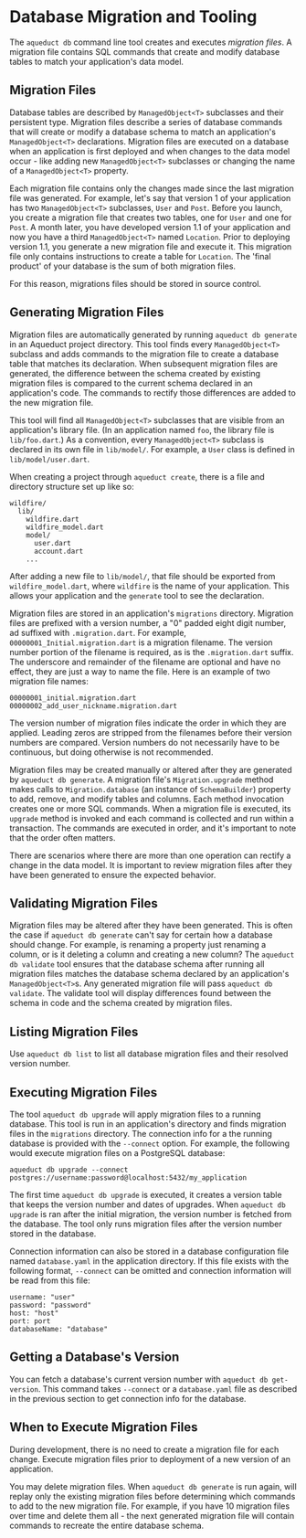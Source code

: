 # Database Migration and Tooling

The `aqueduct db` command line tool creates and executes *migration files*. A migration file contains SQL commands that create and modify database tables to match your application's data model.

Migration Files
---

Database tables are described by `ManagedObject<T>` subclasses and their persistent type. Migration files describe a series of database commands that will create or modify a database schema to match an application's `ManagedObject<T>` declarations. Migration files are executed on a database when an application is first deployed and when changes to the data model occur - like adding new `ManagedObject<T>` subclasses or changing the name of a `ManagedObject<T>` property.

Each migration file contains only the changes made since the last migration file was generated. For example, let's say that version 1 of your application has two `ManagedObject<T>` subclasses, `User` and `Post`. Before you launch, you create a migration file that creates two tables, one for `User` and one for `Post`. A month later, you have developed version 1.1 of your application and now you have a third `ManagedObject<T>` named `Location`. Prior to deploying version 1.1, you generate a new migration file and execute it. This migration file only contains instructions to create a table for `Location`. The 'final product' of your database is the sum of both migration files.

For this reason, migrations files should be stored in source control.

Generating Migration Files
---

Migration files are automatically generated by running `aqueduct db generate` in an Aqueduct project directory. This tool finds every `ManagedObject<T>` subclass and adds commands to the migration file to create a database table that matches its declaration. When subsequent migration files are generated, the difference between the schema created by existing migration files is compared to the current schema declared in an application's code. The commands to rectify those differences are added to the new migration file.

This tool will find all `ManagedObject<T>` subclasses that are visible from an application's library file. (In an application named `foo`, the library file is `lib/foo.dart`.) As a convention, every `ManagedObject<T>` subclass is declared in its own file in `lib/model/`. For example, a `User` class is defined in `lib/model/user.dart`.

When creating a project through `aqueduct create`, there is a file and directory structure set up like so:

```
wildfire/
  lib/
    wildfire.dart
    wildfire_model.dart
    model/
      user.dart
      account.dart
    ...
```

After adding a new file to `lib/model/`, that file should be exported from `wildfire_model.dart`, where `wildfire` is the name of your application. This allows your application and the `generate` tool to see the declaration.

Migration files are stored in an application's `migrations` directory. Migration files are prefixed with a version number, a "0" padded eight digit number, ad suffixed with `.migration.dart`. For example, `00000001_Initial.migration.dart` is a migration filename. The version number portion of the filename is required, as is the `.migration.dart` suffix. The underscore and remainder of the filename are optional and have no effect, they are just a way to name the file. Here is an example of two migration file names:

```
00000001_initial.migration.dart
00000002_add_user_nickname.migration.dart
```

The version number of migration files indicate the order in which they are applied. Leading zeros are stripped from the filenames before their version numbers are compared. Version numbers do not necessarily have to be continuous, but doing otherwise is not recommended.

Migration files may be created manually or altered after they are generated by `aqueduct db generate`. A migration file's `Migration.upgrade` method makes calls to `Migration.database` (an instance of `SchemaBuilder`) property to add, remove, and modify tables and columns. Each method invocation creates one or more SQL commands. When a migration file is executed, its `upgrade` method is invoked and each command is collected and run within a transaction. The commands are executed in order, and it's important to note that the order often matters.

There are scenarios where there are more than one operation can rectify a change in the data model. It is important to review migration files after they have been generated to ensure the expected behavior.

Validating Migration Files
---

Migration files may be altered after they have been generated. This is often the case if `aqueduct db generate` can't say for certain how a database should change. For example, is renaming a property just renaming a column, or is it deleting a column and creating a new column? The `aqueduct db validate` tool ensures that the database schema after running all migration files matches the database schema declared by an application's `ManagedObject<T>`s. Any generated migration file will pass `aqueduct db validate`. The validate tool will display differences found between the schema in code and the schema created by migration files.

Listing Migration Files
---

Use `aqueduct db list` to list all database migration files and their resolved version number.

Executing Migration Files
---

The tool `aqueduct db upgrade` will apply migration files to a running database. This tool is run in an application's directory and finds migration files in the `migrations` directory. The connection info for a the running database is provided with the `--connect` option. For example, the following would execute migration files on a PostgreSQL database:

```
aqueduct db upgrade --connect postgres://username:password@localhost:5432/my_application
```

The first time `aqueduct db upgrade` is executed, it creates a version table that keeps the version number and dates of upgrades. When `aqueduct db upgrade` is ran after the initial migration, the version number is fetched from the database. The tool only runs migration files after the version number stored in the database.

Connection information can also be stored in a database configuration file named `database.yaml` in the application directory. If this file exists with the following format, `--connect` can be omitted and connection information will be read from this file:

```
username: "user"
password: "password"
host: "host"
port: port
databaseName: "database"
```

Getting a Database's Version
---

You can fetch a database's current version number with `aqueduct db get-version`. This command takes `--connect` or a `database.yaml` file as described in the previous section to get connection info for the database.


When to Execute Migration Files
---

During development, there is no need to create a migration file for each change. Execute migration files prior to deployment of a new version of an application.

You may delete migration files. When `aqueduct db generate` is run again, will replay only the existing migration files before determining which commands to add to the new migration file. For example, if you have 10 migration files over time and delete them all - the next generated migration file will contain commands to recreate the entire database schema.
